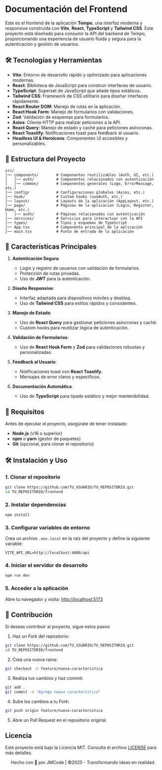 # Documentación del Frontend

Este es el frontend de la aplicación **Tempo**, una interfaz moderna y responsive construida con **Vite**, **React**, **TypeScript** y **Tailwind CSS**. Este proyecto está diseñado para consumir la API del backend de Tempo, proporcionando una experiencia de usuario fluida y segura para la autenticación y gestión de usuarios.

## 🛠️ Tecnologías y Herramientas

- **Vite**: Entorno de desarrollo rápido y optimizado para aplicaciones modernas.
- **React**: Biblioteca de JavaScript para construir interfaces de usuario.
- **TypeScript**: Superset de JavaScript que añade tipos estáticos.
- **Tailwind CSS**: Framework de CSS utilitario para diseñar interfaces rápidamente.
- **React Router DOM**: Manejo de rutas en la aplicación.
- **React Hook Form**: Manejo de formularios con validaciones.
- **Zod**: Validación de esquemas para formularios.
- **Axios**: Cliente HTTP para realizar peticiones a la API.
- **React Query**: Manejo de estado y caché para peticiones asíncronas.
- **React Toastify**: Notificaciones toast para feedback al usuario.
- **Headless UI & Heroicons**: Componentes UI accesibles y personalizables.

## 📁 Estructura del Proyecto

```
src/
│── components/        # Componentes reutilizables (Auth, UI, etc.)
│   │── auth/          # Componentes relacionados con autenticación
│   │── common/        # Componentes generales (Logo, ErrorMessage, etc.)
│── config/            # Configuraciones globales (Axios, etc.)
│── hook/              # Custom hooks (useAuth, etc.)
│── layout/            # Layouts de la aplicación (AppLayout, etc.)
│── page/              # Páginas de la aplicación (Login, Register, Home, etc.)
│   │── auth/          # Páginas relacionadas con autenticación
│── services/          # Servicios para interactuar con la API
│── types/             # Tipos y esquemas de TypeScript
│── App.tsx            # Componente principal de la aplicación
│── main.tsx           # Punto de entrada de la aplicación
```

## 🚀 Características Principales

1. **Autenticación Segura**:

   - Login y registro de usuarios con validación de formularios.
   - Protección de rutas privadas.
   - Uso de **JWT** para la autenticación.

2. **Diseño Responsive**:

   - Interfaz adaptada para dispositivos móviles y desktop.
   - Uso de **Tailwind CSS** para estilos rápidos y consistentes.

3. **Manejo de Estado**:

   - Uso de **React Query** para gestionar peticiones asíncronas y caché.
   - Custom hooks para reutilizar lógica de autenticación.

4. **Validación de Formularios**:

   - Uso de **React Hook Form** y **Zod** para validaciones robustas y personalizadas.

5. **Feedback al Usuario**:

   - Notificaciones toast con **React Toastify**.
   - Mensajes de error claros y específicos.

6. **Documentación Automática**:
   - Uso de **TypeScript** para tipado estático y mejor mantenibilidad.

## 🔧 Requisitos

Antes de ejecutar el proyecto, asegúrate de tener instalado:

- **Node.js** (v16 o superior)
- **npm** o **yarn** (gestor de paquetes)
- **Git** (opcional, para clonar el repositorio)

## 🛠️ Instalación y Uso

### 1. Clonar el repositorio

```bash
git clone https://github.com/TU_USUARIO/TU_REPOSITORIO.git
cd TU_REPOSITORIO/frontend
```

### 2. Instalar dependencias

```bash
npm install
```

### 3. Configurar variables de entorno

Crea un archivo `.env.local` en la raíz del proyecto y define la siguiente variable:

```
VITE_API_URL=http://localhost:4000/api
```

### 4. Iniciar el servidor de desarrollo

```bash
npm run dev
```

### 5. Acceder a la aplicación

Abre tu navegador y visita: [http://localhost:5173](http://localhost:5173)

## 🤝 Contribución

Si deseas contribuir al proyecto, sigue estos pasos:

1. Haz un Fork del repositorio:

```bash
git clone https://github.com/TU_USUARIO/TU_REPOSITORIO.git
cd TU_REPOSITORIO/frontend
```

2. Crea una nueva rama:

```bash
git checkout -b feature/nueva-caracteristica
```

3. Realiza tus cambios y haz commit:

```bash
git add .
git commit -m "Agrega nueva característica"
```

4. Sube los cambios a tu Fork:

```bash
git push origin feature/nueva-caracteristica
```

5. Abre un Pull Request en el repositorio original.

## Licencia

Este proyecto está bajo la Licencia MIT. Consulta el archivo [LICENSE](LICENSE) para más detalles.

<p style="text-align: center">Hecho con 💚 por JMCode | ©2025 - Transformando ideas en realidad.</p>
